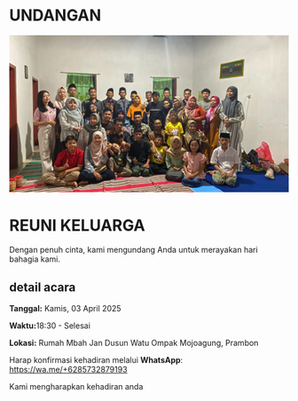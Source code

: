 # UNDANGAN
<!DOCTYPE html>
<html lang="id">
<head>
    <meta charset="UTF-8">
    <meta name="viewport" content="width=device-width, initial-scale=1.0">
    <title>Undangan Reuni</title>
    <link rel="stylesheet" href="undangan.css">
</head>
<body>
    <div class="undangan-container">
        <div class="header">
            <div class="photo">
                <img src="WhatsApp Image 2025-04-02 at 14.13.04_f5da7d1d.jpg" alt="Foto keluarga">
            </div>
            <h1>REUNI KELUARGA</h1>
            <p>Dengan penuh cinta, kami mengundang Anda untuk merayakan hari bahagia kami.</p>
        </div>
        <div class="info">
            <h2>detail acara</h2>
            <p><strong>Tanggal:</strong> Kamis, 03 April 2025</p>
            <p><strong>Waktu:</strong>18:30 - Selesai</p>
            <p><strong>Lokasi:</strong> Rumah Mbah Jan Dusun Watu Ompak Mojoagung, Prambon</p>
        </div>
        <div class="footer">
            <p>Harap konfirmasi kehadiran melalui <strong>WhatsApp</strong>:
            <a href>https://wa.me/+6285732879193</a></p>
            <p>Kami mengharapkan kehadiran anda</p>
            <audio id="background-music" autoplay loop>
                <source src="undangan.mp3" type="audio/mpeg">
            </audio>
        </div>
    </div>
</body>
</html>
